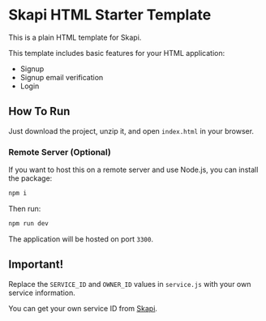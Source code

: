 # Skapi HTML Starter Template

This is a plain HTML template for Skapi.

This template includes basic features for your HTML application:

-   Signup
-   Signup email verification
-   Login

## How To Run

Just download the project, unzip it, and open `index.html` in your browser.

### Remote Server (Optional)

If you want to host this on a remote server and use Node.js, you can install the package:

```bash
npm i
```

Then run:

```bash
npm run dev
```

The application will be hosted on port `3300`.

## Important!

Replace the `SERVICE_ID` and `OWNER_ID` values in `service.js` with your own service information.

You can get your own service ID from [Skapi](https://www.skapi.com).
